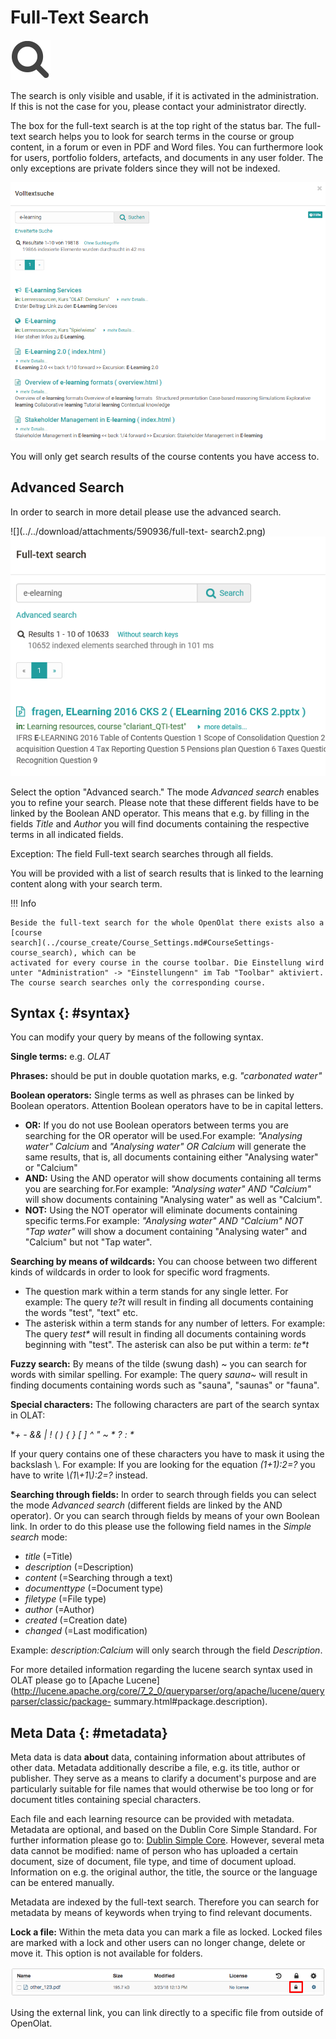 # Full-Text Search

![](assets/search.png)

The search is only visible and usable, if it is activated in the
administration. If this is not the case for you, please contact your
administrator directly.

The box for the full-text search is at the top right of the status bar. The
full-text search helps you to look for search terms in the course or group
content, in a forum or even in PDF and Word files. You can furthermore look
for users, portfolio folders, artefacts, and documents in any user folder. The
only exceptions are private folders since they will not be indexed.

![](assets/generelle_Suche.png)

You will only get search results of the course contents you have access to.

## Advanced Search

In order to search in more detail please use the advanced search.

![](../../download/attachments/590936/full-text-
search2.png)![](assets/full-text-search.png)

Select the option "Advanced search." The mode _Advanced search_ enables you to
refine your search. Please note that these different fields have to be linked
by the Boolean AND operator. This means that e.g. by filling in the fields
_Title_ and _Author_ you will find documents containing the respective terms
in all indicated fields.

Exception: The field Full-text search searches through all fields.

You will be provided with a list of search results that is linked to the
learning content along with your search term.

!!! Info

    Beside the full-text search for the whole OpenOlat there exists also a [course
    search](../course_create/Course_Settings.md#CourseSettings-course_search), which can be
    activated for every course in the course toolbar. Die Einstellung wird unter "Administration" -> "Einstellungenn" im Tab "Toolbar" aktiviert. The course search searches only the corresponding course.

  

##  Syntax {: #syntax}

You can modify your query by means of the following syntax.  
  
**Single terms:** e.g. _OLAT_

 **Phrases:** should be put in double quotation marks, e.g. _"carbonated
water"_

 **Boolean operators:** Single terms as well as phrases can be linked by
Boolean operators. Attention Boolean operators have to be in capital letters.

  *  **OR:** If you do not use Boolean operators between terms you are searching for the OR operator will be used.For example: _"Analysing water" Calcium_ and _"Analysing water" OR Calcium_ will generate the same results, that is, all documents containing either "Analysing water" or "Calcium"
  *  **AND:** Using the AND operator will show documents containing all terms you are searching for.For example: _"Analysing water" AND "Calcium"_ will show documents containing "Analysing water" as well as "Calcium".
  *  **NOT:** Using the NOT operator will eliminate documents containing specific terms.For example: _"Analysing water" AND "Calcium" NOT "Tap water"_ will show a document containing "Analysing water" and "Calcium" but not "Tap water".

  
 **Searching by means of wildcards:** You can choose between two different
kinds of wildcards in order to look for specific word fragments.

  * The question mark within a term stands for any single letter. For example: The query _te?t_ will result in finding all documents containing the words "test", "text" etc.
  * The asterisk within a term stands for any number of letters. For example: The query _test*_ will result in finding all documents containing words beginning with "test". The asterisk can also be put within a term: _te*t_

  
 **Fuzzy search:** By means of the tilde (swung dash) ~ you can search for
words with similar spelling. For example: The query _sauna~_ will result in
finding documents containing words such as "sauna", "saunas" or "fauna".

 **Special characters:** The following characters are part of the search
syntax in OLAT:

 **\+ - && | ! ( ) { } [ ] ^ " ~ * ? : \**

If your query contains one of these characters you have to mask it using the
backslash \\. For example: If you are looking for the equation _(1+1):2=?_ you
have to write _\\(1\\+1\\)\:2=\?_ instead.

 **Searching through fields:** In order to search through fields you can
select the mode _Advanced search_ (different fields are linked by the AND
operator). Or you can search through fields by means of your own Boolean link.
In order to do this please use the following field names in the _Simple
search_ mode:

  *  _title_ (=Title)
  *  _description_ (=Description)
  *  _content_ (=Searching through a text)
  *  _documenttype_ (=Document type)
  *  _filetype_ (=File type)
  *  _author_ (=Author)
  *  _created_ (=Creation date)
  *  _changed_ (=Last modification)

Example: _description:Calcium_ will only search through the field
_Description_.

For more detailed information regarding the lucene search syntax used in OLAT
please go to [Apache
Lucene](http://lucene.apache.org/core/7_2_0/queryparser/org/apache/lucene/queryparser/classic/package-
summary.html#package.description).

##  Meta Data {: #metadata}

Meta data is data  **about**  data, containing information about attributes of
other data. Metadata additionally describe a file, e.g. its title, author or
publisher. They serve as a means to clarify a document's purpose and are
particularly suitable for file names that would otherwise be too long or for
document titles containing special characters.

Each file and each learning resource can be provided with metadata. Metadata are optional, and based on
the Dublin Core Simple Standard. For further information please go to: [Dublin
Simple Core](http://en.wikipedia.org/wiki/Dublin_Core). However, several meta
data cannot be modified: name of person who has uploaded a certain document,
size of document, file type, and time of document upload. Information on e.g.
the original author, the title, the source or the language can be entered
manually.

Metadata are indexed by the full-text search. Therefore you can search for
metadata by means of keywords when trying to find relevant documents.

**Lock a file:** Within the meta data you can mark a file as locked. Locked
files are marked with a lock and other users can no longer change, delete or
move it. This option is not available for folders.

![](assets/Datei_sperren_EN_detail.png)

Using the external link, you can link directly to a specific file from outside
of OpenOlat.

